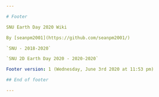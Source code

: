 ```yaml
---

# Footer

SNU Earth Day 2020 Wiki

By [seanpm2001](https://github.com/seanpm2001/)

`SNU - 2018-2020`

`SNU 2D Earth Day 2020 - 2020-2020`

Footer version: 1 (Wednesday, June 3rd 2020 at 11:53 pm)

## End of footer

---
```

